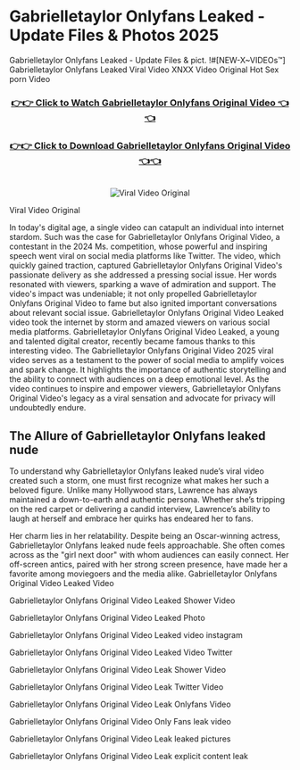 # Gabrielletaylor Onlyfans Leaked - Update Files & Photos 2025

Gabrielletaylor Onlyfans Leaked - Update Files & pict. !#[NEW-X~VIDEOs™] Gabrielletaylor Onlyfans Leaked Viral Video XNXX Video Original Hot Sex porn Video
<br>
<div align="center">
<h3><a href="https://links2leaks.com/gabrielletaylor" rel="nofollow">👉👉 Click to Watch Gabrielletaylor Onlyfans Original Video 👈👈</a></h3>
<h3><a href="https://links2leaks.com/gabrielletaylor" rel="nofollow">👉👉 Click to Download Gabrielletaylor Onlyfans Original Video 👈👈</a></h3>
<br>
<a href="https://links2leaks.com/gabrielletaylor" rel="nofollow"><img src="https://i.ibb.co/Gkj2r4b/banner.png" alt="Viral Video Original" style="max-width: 100%; display: inline-block;" data-target="animated-image.originalImage"></a>
</div>

Viral Video Original

In today's digital age, a single video can catapult an individual into internet stardom. Such was the case for Gabrielletaylor Onlyfans Original Video, a contestant in the 2024 Ms. competition, whose powerful and inspiring speech went viral on social media platforms like Twitter.
The video, which quickly gained traction, captured Gabrielletaylor Onlyfans Original Video's passionate delivery as she addressed a pressing social issue. Her words resonated with viewers, sparking a wave of admiration and support. The video's impact was undeniable; it not only propelled Gabrielletaylor Onlyfans Original Video to fame but also ignited important conversations about relevant social issue.
Gabrielletaylor Onlyfans Original Video Leaked video took the internet by storm and amazed viewers on various social media platforms. Gabrielletaylor Onlyfans Original Video Leaked, a young and talented digital creator, recently became famous thanks to this interesting video.
The Gabrielletaylor Onlyfans Original Video 2025 viral video serves as a testament to the power of social media to amplify voices and spark change. It highlights the importance of authentic storytelling and the ability to connect with audiences on a deep emotional level. As the video continues to inspire and empower viewers, Gabrielletaylor Onlyfans Original Video's legacy as a viral sensation and advocate for privacy will undoubtedly endure.

<h2>The Allure of Gabrielletaylor Onlyfans leaked nude</h2>


To understand why Gabrielletaylor Onlyfans leaked nude’s viral video created such a storm, one must first recognize what makes her such a beloved figure. Unlike many Hollywood stars, Lawrence has always maintained a down-to-earth and authentic persona. Whether she’s tripping on the red carpet or delivering a candid interview, Lawrence’s ability to laugh at herself and embrace her quirks has endeared her to fans.

Her charm lies in her relatability. Despite being an Oscar-winning actress, Gabrielletaylor Onlyfans leaked nude feels approachable. She often comes across as the "girl next door" with whom audiences can easily connect. Her off-screen antics, paired with her strong screen presence, have made her a favorite among moviegoers and the media alike.
Gabrielletaylor Onlyfans Original Video Leaked Video

Gabrielletaylor Onlyfans Original Video Leaked Shower Video

Gabrielletaylor Onlyfans Original Video Leaked Photo

Gabrielletaylor Onlyfans Original Video Leaked video instagram

Gabrielletaylor Onlyfans Original Video Leaked Video Twitter

Gabrielletaylor Onlyfans Original Video Leak Shower Video

Gabrielletaylor Onlyfans Original Video Leak Twitter Video

Gabrielletaylor Onlyfans Original Video Leak Onlyfans Video

Gabrielletaylor Onlyfans Original Video Only Fans leak video

Gabrielletaylor Onlyfans Original Video Leak leaked pictures

Gabrielletaylor Onlyfans Original Video Leak explicit content leak
